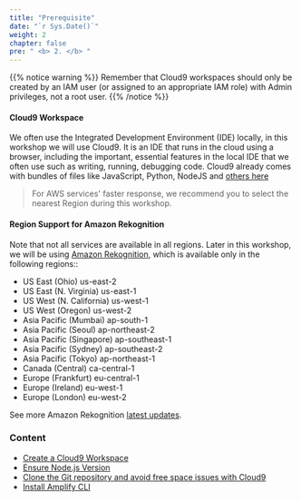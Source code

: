 ```yaml
---
title: "Prerequisite"
date: "`r Sys.Date()`"
weight: 2
chapter: false
pre: " <b> 2. </b> "
---
```


{{% notice warning %}}
Remember that Cloud9 workspaces should only be created by an IAM user (or assigned to an appropriate IAM role) with Admin privileges, not a root user.
{{% /notice %}}

#### **Cloud9 Workspace**

We often use the Integrated Development Environment (IDE) locally, in this workshop we will use Cloud9. It is an IDE that runs in the cloud using a browser, including the important, essential features in the local IDE that we often use such as writing, running, debugging code. Cloud9 already comes with bundles of files like JavaScript, Python, NodeJS and [others here](https://aws.amazon.com/cloud9/)

> For AWS services' faster response, we recommend you to select the nearest Region during this workshop.

#### **Region Support for Amazon Rekognition**

Note that not all services are available in all regions. Later in this workshop, we will be using [Amazon Rekognition](https://aws.amazon.com/rekognition/), which is available only in the following regions::

- US East (Ohio) us-east-2
- US East (N. Virginia) us-east-1
- US West (N. California) us-west-1
- US West (Oregon) us-west-2
- Asia Pacific (Mumbai) ap-south-1
- Asia Pacific (Seoul) ap-northeast-2
- Asia Pacific (Singapore) ap-southeast-1
- Asia Pacific (Sydney) ap-southeast-2
- Asia Pacific (Tokyo) ap-northeast-1
- Canada (Central) ca-central-1
- Europe (Frankfurt) eu-central-1
- Europe (Ireland) eu-west-1
- Europe (London) eu-west-2

See more Amazon Rekognition [latest updates](https://docs.aws.amazon.com/general/latest/gr/rekognition.html).

### Content

- [Create a Cloud9 Workspace](2.1-createcloud9workspace/)
- [Ensure Node.js Version](2.2-ensurenodejsversion/)
- [Clone the Git repository and avoid free space issues with Cloud9](2.3-clonerepositoryandavoidingfreespace/)
- [Install Amplify CLI](2.4-installamplifycli/)
